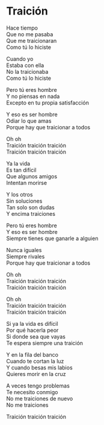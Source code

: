 # Traición  

Hace tiempo  
Que no me pasaba  
Que me traicionaran  
Como tú lo hiciste  

Cuando yo  
Estaba con ella  
No la traicionaba  
Como tú lo hiciste  

Pero tú eres hombre  
Y no piensas en nada  
Excepto en tu propia satisfacción  

Y eso es ser hombre  
Odiar lo que amas  
Porque hay que traicionar a todos  

Oh oh  
Traición traición traición  
Traición traición traición  

Ya la vida  
Es tan difícil  
Que algunos amigos  
Intentan morirse  

Y los otros  
Sin soluciones  
Tan solo son dudas  
Y encima traiciones  

Pero tú eres hombre  
Y eso es ser hombre  
Siempre tienes que ganarle a alguien  

Nunca iguales  
Siempre rivales  
Porque hay que traicionar a todos  

Oh oh  
Traición traición traición  
Traición traición traición  

Oh oh  
Traición traición traición  
Traición traición traición  

Si ya la vida es difícil  
Por qué hacerla peor  
Si donde sea que vayas  
Te espera siempre una traición  

Y en la fila del banco  
Cuando te cortan la luz  
Y cuando besas mis labios  
Quieres morir en la cruz  

A veces tengo problemas  
Te necesito conmigo  
No me traiciones de nuevo  
No me traiciones  

Traición traición traición  
